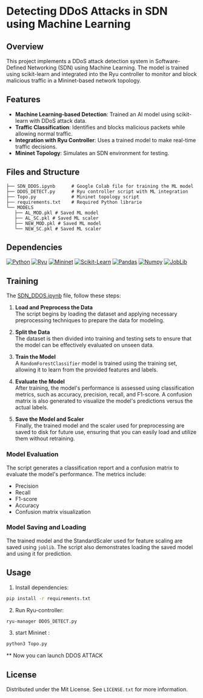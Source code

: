 # Detecting DDoS Attacks in SDN using Machine Learning

## Overview
This project implements a DDoS attack detection system in Software-Defined Networking (SDN) using Machine Learning. The model is trained using scikit-learn and integrated into the Ryu controller to monitor and block malicious traffic in a Mininet-based network topology.

## Features
- **Machine Learning-based Detection**: Trained an AI model using scikit-learn with DDoS attack data.
- **Traffic Classification**: Identifies and blocks malicious packets while allowing normal traffic.
- **Integration with Ryu Controller**: Uses a trained model to make real-time traffic decisions.
- **Mininet Topology**: Simulates an SDN environment for testing.

## Files and Structure
```text
├── SDN_DDOS.ipynb      # Google Colab file for training the ML model
├── DDOS_DETECT.py      # Ryu controller script with ML integration
├── Topo.py             # Mininet topology script
├── requirements.txt    # Required Python librarie
└── MODELS 
   ├── AL_MOD.pkl # Saved ML model
   ├── AL_SC.pkl # Saved ML scaler
   ├── NEW_MOD.pkl # Saved ML model
   └── NEW_SC.pkl # Saved ML scaler
```
## Dependencies

[![Python](https://img.shields.io/badge/Python-3.X-blue?logo=python)](https://www.python.org/)
[![Ryu](https://img.shields.io/badge/Ryu-SDN-blue?logo=ryu)](https://ryu-sdn.org/)
[![Mininet](https://img.shields.io/badge/Mininet-Networking-blue?logo=mininet)](https://mininet.org/)
[![Scikit-Learn](https://img.shields.io/badge/Scikit--Learn-ML-orange?logo=scikit-learn)](https://scikit-learn.org/)
[![Pandas](https://img.shields.io/badge/Pandas-Data-blue?logo=pandas)](https://pandas.pydata.org/)
[![Numpy](https://img.shields.io/badge/Numpy-Math-blue?logo=numpy)](https://numpy.org/)
[![JobLib](https://img.shields.io/badge/JobLib-Performance-green?logo=joblib)](https://joblib.readthedocs.io/)
## Training

The <a href="SDN_PJT.ipynb">SDN_DDOS.ipynb</a> file, follow these steps:

1. **Load and Preprocess the Data**  
   The script begins by loading the dataset and applying necessary preprocessing techniques to prepare the data for modeling.

2. **Split the Data**  
   The dataset is then divided into training and testing sets to ensure that the model can be effectively evaluated on unseen data.

3. **Train the Model**  
   A `RandomForestClassifier` model is trained using the training set, allowing it to learn from the provided features and labels.

4. **Evaluate the Model**  
   After training, the model's performance is assessed using classification metrics, such as accuracy, precision, recall, and F1-score. A confusion matrix is also generated to visualize the model's predictions versus the actual labels.

5. **Save the Model and Scaler**  
   Finally, the trained model and the scaler used for preprocessing are saved to disk for future use, ensuring that you can easily load and utilize them without retraining.

### Model Evaluation

The script generates a classification report and a confusion matrix to evaluate the model's performance. The metrics include:

* Precision
* Recall
* F1-score
* Accuracy
* Confusion matrix visualization

### Model Saving and Loading

The trained model and the StandardScaler used for feature scaling are saved using `joblib`.  The script also demonstrates loading the saved model and using it for prediction.

## Usage
 1. Install dependencies:
```sh
pip install -r requirements.txt
```
2. Run Ryu-controller:
```sh
ryu-manager DDOS_DETECT.py
```
3. start Mininet :
```sh
python3 Topo.py
```
** Now you can launch DDOS ATTACK
## License

Distributed under the Mit License. See `LICENSE.txt` for more information.
